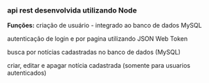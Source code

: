 ### api rest desenvolvida utilizando Node

**Funções:**
criação de usuário - integrado ao banco de dados MySQL

autenticação de login e por pagina utilizando JSON Web Token 

busca por notícias cadastradas no banco de dados (MySQL)

criar, editar e apagar notícia cadastrada (somente para usuarios autenticados)
